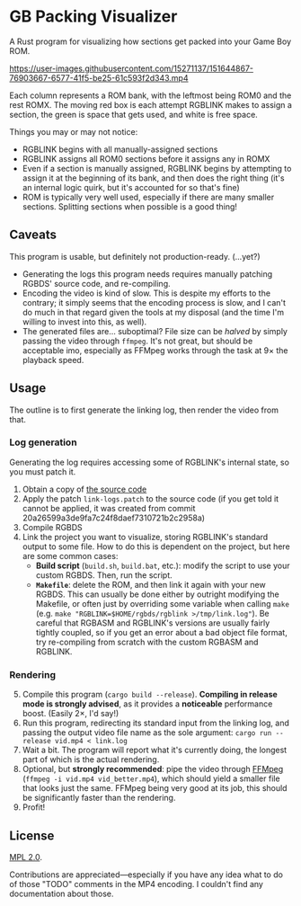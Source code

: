 # GB Packing Visualizer

A Rust program for visualizing how sections get packed into your Game Boy ROM.

https://user-images.githubusercontent.com/15271137/151644867-76903667-6577-41f5-be25-61c593f2d343.mp4

Each column represents a ROM bank, with the leftmost being ROM0 and the rest ROMX.
The moving red box is each attempt RGBLINK makes to assign a section, the green is space that gets used, and white is free space.

Things you may or may not notice:
- RGBLINK begins with all manually-assigned sections
- RGBLINK assigns all ROM0 sections before it assigns any in ROMX
- Even if a section is manually assigned, RGBLINK begins by attempting to assign it at the beginning of its bank, and then does the right thing (it's an internal logic quirk, but it's accounted for so that's fine)
- ROM is typically very well used, especially if there are many smaller sections. Splitting sections when possible is a good thing!

## Caveats

This program is usable, but definitely not production-ready. (...yet?)
- Generating the logs this program needs requires manually patching RGBDS' source code, and re-compiling.
- Encoding the video is kind of slow.
  This is despite my efforts to the contrary; it simply seems that the encoding process is slow, and I can't do much in that regard given the tools at my disposal (and the time I'm willing to invest into this, as well).
- The generated files are... suboptimal?
  File size can be *halved* by simply passing the video through `ffmpeg`.
  It's not great, but should be acceptable imo, especially as FFMpeg works through the task at 9× the playback speed.

## Usage

The outline is to first generate the linking log, then render the video from that.

### Log generation

Generating the log requires accessing some of RGBLINK's internal state, so you must patch it.
1. Obtain a copy of [the source code](https://github.com/gbdev/rgbds)
2. Apply the patch `link-logs.patch` to the source code (if you get told it cannot be applied, it was created from commit 20a26599a3de9fa7c24f8daef7310721b2c2958a)
3. Compile RGBDS
4. Link the project you want to visualize, storing RGBLINK's standard output to some file.
   How to do this is dependent on the project, but here are some common cases:
   - **Build script** (`build.sh`, `build.bat`, etc.): modify the script to use your custom RGBDS.
     Then, run the script.
   - **`Makefile`**: delete the ROM, and then link it again with your new RGBDS.
     This can usually be done either by outright modifying the Makefile, or often just by overriding some variable when calling `make` (e.g. `make "RGBLINK=$HOME/rgbds/rgblink >/tmp/link.log"`).
   Be careful that RGBASM and RGBLINK's versions are usually fairly tightly coupled, so if you get an error about a bad object file format, try re-compiling from scratch with the custom RGBASM and RGBLINK.

### Rendering

5. Compile this program (`cargo build --release`).
   **Compiling in release mode is strongly advised**, as it provides a **noticeable** performance boost.
   (Easily 2×, I'd say!)
6. Run this program, redirecting its standard input from the linking log, and passing the output video file name as the sole argument: `cargo run --release vid.mp4 < link.log`
7. Wait a bit.
   The program will report what it's currently doing, the longest part of which is the actual rendering.
8. Optional, but **strongly recommended**: pipe the video through [FFMpeg](https://ffmpeg.org) (`ffmpeg -i vid.mp4 vid_better.mp4`), which should yield a smaller file that looks just the same.
   FFMpeg being very good at its job, this should be significantly faster than the rendering.
9. Profit!

## License

[MPL 2.0](LICENSE).

Contributions are appreciated—especially if you have any idea what to do of those "TODO" comments in the MP4 encoding.
I couldn't find any documentation about those.
